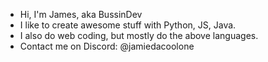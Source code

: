 - Hi, I'm James, aka BussinDev
- I like to create awesome stuff with Python, JS, Java.
- I also do web coding, but mostly do the above languages.
- Contact me on Discord: @jamiedacoolone
